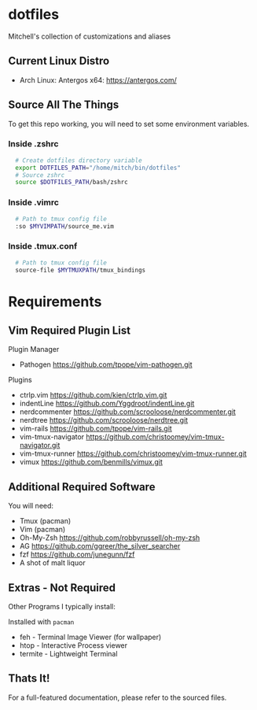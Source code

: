 # dotfiles
Mitchell's collection of customizations and aliases

## Current Linux Distro
 - Arch Linux: Antergos x64: https://antergos.com/

## Source All The Things
To get this repo working, you will need to set some environment variables.

### Inside .zshrc
```sh
  # Create dotfiles directory variable
  export DOTFILES_PATH="/home/mitch/bin/dotfiles"
  # Source zshrc
  source $DOTFILES_PATH/bash/zshrc
```

### Inside .vimrc
```sh
  # Path to tmux config file
  :so $MYVIMPATH/source_me.vim
```

### Inside .tmux.conf
```sh
  # Path to tmux config file
  source-file $MYTMUXPATH/tmux_bindings
```

# Requirements

## Vim Required Plugin List
 Plugin Manager
  - Pathogen https://github.com/tpope/vim-pathogen.git

 Plugins
  - ctrlp.vim https://github.com/kien/ctrlp.vim.git
  - indentLine https://github.com/Yggdroot/indentLine.git
  - nerdcommenter https://github.com/scrooloose/nerdcommenter.git
  - nerdtree https://github.com/scrooloose/nerdtree.git
  - vim-rails https://github.com/tpope/vim-rails.git
  - vim-tmux-navigator https://github.com/christoomey/vim-tmux-navigator.git
  - vim-tmux-runner https://github.com/christoomey/vim-tmux-runner.git
  - vimux https://github.com/benmills/vimux.git

## Additional Required Software
You will need:
 - Tmux (pacman)
 - Vim (pacman)
 - Oh-My-Zsh https://github.com/robbyrussell/oh-my-zsh
 - AG https://github.com/ggreer/the_silver_searcher
 - fzf https://github.com/junegunn/fzf
 - A shot of malt liquor

## Extras - Not Required
Other Programs I typically install:

Installed with `pacman`
 - feh - Terminal Image Viewer (for wallpaper)
 - htop - Interactive Process viewer
 - termite - Lightweight Terminal

## Thats It!
For a full-featured documentation, please refer to the sourced files.

